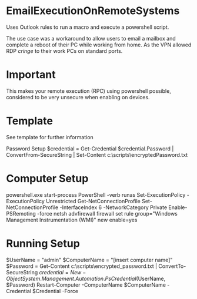 # EmailExecutionOnRemoteSystems
Uses Outlook rules to run a macro and execute a powershell script.

The use case was a workaround to allow users to email a mailbox and complete a reboot of their PC while working from home.  As the VPN allowed RDP *cringe* to their work PCs on standard ports.

# Important
This makes your remote execution (RPC) using powershell possible, considered to be very unsecure when enabling on devices.

# Template
See template for further information

Password Setup
$credential = Get-Credential
$credential.Password | ConvertFrom-SecureString | Set-Content c:\scripts\encryptedPassword.txt


# Computer Setup
powershell.exe start-process PowerShell -verb runas
Set-ExecutionPolicy -ExecutionPolicy Unrestricted
Get-NetConnectionProfile
Set-NetConnectionProfile -InterfaceIndex 6 -NetworkCategory Private
Enable-PSRemoting -force
netsh advfirewall firewall set rule group="Windows Management Instrumentation (WMI)" new enable=yes


# Running Setup
$UserName = "admin"
$ComputerName = "[insert computer name]"
$Password = Get-Content c:\scripts\encrypted_password.txt | ConvertTo-SecureString
$credential = New-Object System.Management.Automation.PsCredential($UserName, $Password)
Restart-Computer -ComputerName $ComputerName -Credential $Credential -Force

